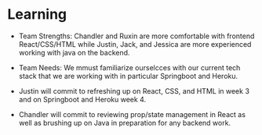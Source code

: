 # Learning

* Team Strengths: Chandler and Ruxin are more comfortable with frontend React/CSS/HTML while Justin, Jack, and Jessica are more experienced working with java on the backend. 

* Team Needs: We mmust familiarize ourselcces with our current tech stack that we are working with in particular Springboot and Heroku. 

* Justin will commit to refreshing up on React, CSS, and HTML in week 3 and on Springboot and Heroku week 4.
* Chandler will commit to reviewing prop/state management in React as well as brushing up on Java in preparation for any backend work.
